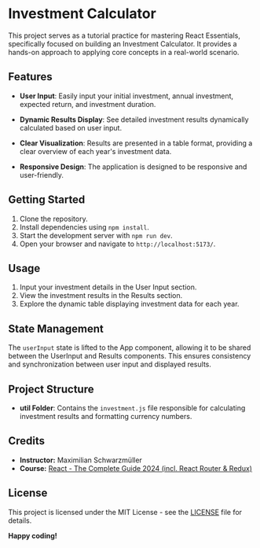 # Investment Calculator

This project serves as a tutorial practice for mastering React Essentials, specifically focused on building an Investment Calculator. It provides a hands-on approach to applying core concepts in a real-world scenario.

## Features

- **User Input**: Easily input your initial investment, annual investment, expected return, and investment duration.

- **Dynamic Results Display**: See detailed investment results dynamically calculated based on user input.

- **Clear Visualization**: Results are presented in a table format, providing a clear overview of each year's investment data.

- **Responsive Design**: The application is designed to be responsive and user-friendly.

## Getting Started

1. Clone the repository.
2. Install dependencies using `npm install`.
3. Start the development server with `npm run dev`.
4. Open your browser and navigate to `http://localhost:5173/`.

## Usage

1. Input your investment details in the User Input section.
2. View the investment results in the Results section.
3. Explore the dynamic table displaying investment data for each year.

## State Management

The `userInput` state is lifted to the App component, allowing it to be shared between the UserInput and Results components. This ensures consistency and synchronization between user input and displayed results.

## Project Structure

- **util Folder**: Contains the `investment.js` file responsible for calculating investment results and formatting currency numbers.

## Credits

- **Instructor:** Maximilian Schwarzmüller
- **Course:** [React - The Complete Guide 2024 (incl. React Router & Redux)](https://www.udemy.com/course/react-the-complete-guide-incl-redux/)

## License

This project is licensed under the MIT License - see the [LICENSE](LICENSE) file for details.

**Happy coding!**
